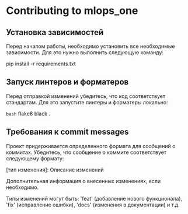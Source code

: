 # Contributing to mlops_one

## Установка зависимостей

Перед началом работы, необходимо установить все необходимые зависимости. Для это нужно выполнить следующую команду:

pip install -r requirements.txt

## Запуск линтеров и форматеров

Перед отправкой изменений убедитесь, что код соответствует стандартам. Для это запустите линтеры и форматеры локально:

```bash```
flake8
black .

## Требования к commit messages

Проект придерживается определенного формата для сообщений о коммитах. Убедитесь, что сообщение о коммите соответствует следующему формату:

[тип изменения]: Описание изменений

Дополнительная информация о внесенных изменениях, если необходимо.

Типы изменений могут быть: 'feat' (добавление нового функционала), 'fix' (исправление ошибки), 'docs' (изменения в документации) и т.д.
